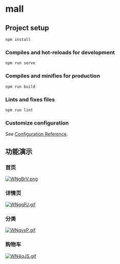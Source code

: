 # mall


## Project setup
```
npm install
```

### Compiles and hot-reloads for development
```
npm run serve
```

### Compiles and minifies for production
```
npm run build
```

### Lints and fixes files
```
npm run lint
```

### Customize configuration
See [Configuration Reference](https://cli.vuejs.org/config/).

## 功能演示
### 首页
[![WNgBrV.png](https://z3.ax1x.com/2021/07/20/WNgBrV.png)](https://imgtu.com/i/WNgBrV)
### 详情页
[![WNggPJ.gif](https://z3.ax1x.com/2021/07/20/WNggPJ.gif)](https://imgtu.com/i/WNggPJ)
### 分类
[![WNgvsP.gif](https://z3.ax1x.com/2021/07/20/WNgvsP.gif)](https://imgtu.com/i/WNgvsP)
### 购物车
[![WN4qJS.gif](https://z3.ax1x.com/2021/07/20/WN4qJS.gif)](https://imgtu.com/i/WN4qJS)